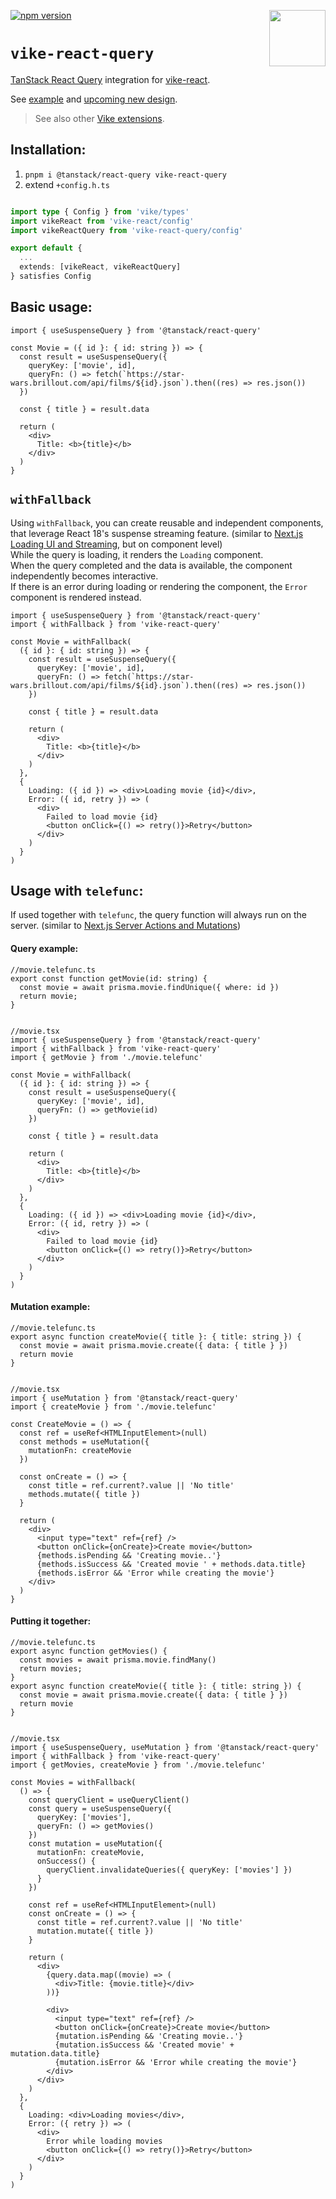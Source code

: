 <!-- WARNING: keep links absolute in this file so they work on NPM too -->

[<img src="https://vike.dev/vike-readme.svg" align="right" height="90">](https://vike.dev)
[![npm version](https://img.shields.io/npm/v/vike-react-query)](https://www.npmjs.com/package/vike-react-query)

# `vike-react-query`

[TanStack React Query](https://tanstack.com/query/latest) integration for [vike-react](https://github.com/vikejs/vike-react).

See [example](https://github.com/vikejs/vike-react/tree/main/examples/react-query) and [upcoming new design](https://github.com/vikejs/vike-react/pull/39#issuecomment-1845374127).

> See also other [Vike extensions](https://vike.dev/vike-packages).

## Installation: 
1. `pnpm i @tanstack/react-query vike-react-query`
2. extend `+config.h.ts`
```ts

import type { Config } from 'vike/types'
import vikeReact from 'vike-react/config'
import vikeReactQuery from 'vike-react-query/config'

export default {
  ...
  extends: [vikeReact, vikeReactQuery]
} satisfies Config
```


## Basic usage:
```tsx
import { useSuspenseQuery } from '@tanstack/react-query'

const Movie = ({ id }: { id: string }) => {
  const result = useSuspenseQuery({
    queryKey: ['movie', id],
    queryFn: () => fetch(`https://star-wars.brillout.com/api/films/${id}.json`).then((res) => res.json())
  })

  const { title } = result.data

  return (
    <div>
      Title: <b>{title}</b>
    </div>
  )
}
```


## `withFallback`
Using `withFallback`, you can create reusable and independent components, that leverage React 18's suspense streaming feature. (similar to [Next.js Loading UI and Streaming](https://nextjs.org/docs/app/building-your-application/routing/loading-ui-and-streaming), but on component level)<br/>
While the query is loading, it renders the `Loading` component.<br/>
When the query completed and the data is available, the component independently becomes interactive.<br/>
If there is an error during loading or rendering the component, the `Error` component is rendered instead.

```tsx
import { useSuspenseQuery } from '@tanstack/react-query'
import { withFallback } from 'vike-react-query'

const Movie = withFallback(
  ({ id }: { id: string }) => {
    const result = useSuspenseQuery({
      queryKey: ['movie', id],
      queryFn: () => fetch(`https://star-wars.brillout.com/api/films/${id}.json`).then((res) => res.json())
    })

    const { title } = result.data

    return (
      <div>
        Title: <b>{title}</b>
      </div>
    )
  },
  {
    Loading: ({ id }) => <div>Loading movie {id}</div>,
    Error: ({ id, retry }) => (
      <div>
        Failed to load movie {id}
        <button onClick={() => retry()}>Retry</button>
      </div>
    )
  }
)
```

## Usage with `telefunc`:
If used together with `telefunc`, the query function will always run on the server. (similar to [Next.js Server Actions and Mutations](https://nextjs.org/docs/app/building-your-application/data-fetching/server-actions-and-mutations))

#### Query example:
```tsx
//movie.telefunc.ts
export const function getMovie(id: string) {
  const movie = await prisma.movie.findUnique({ where: id })
  return movie;
}


//movie.tsx
import { useSuspenseQuery } from '@tanstack/react-query'
import { withFallback } from 'vike-react-query'
import { getMovie } from './movie.telefunc'

const Movie = withFallback(
  ({ id }: { id: string }) => {
    const result = useSuspenseQuery({
      queryKey: ['movie', id],
      queryFn: () => getMovie(id)
    })

    const { title } = result.data

    return (
      <div>
        Title: <b>{title}</b>
      </div>
    )
  },
  {
    Loading: ({ id }) => <div>Loading movie {id}</div>,
    Error: ({ id, retry }) => (
      <div>
        Failed to load movie {id}
        <button onClick={() => retry()}>Retry</button>
      </div>
    )
  }
)
```

#### Mutation example:
```tsx
//movie.telefunc.ts
export async function createMovie({ title }: { title: string }) {
  const movie = await prisma.movie.create({ data: { title } })
  return movie
}


//movie.tsx
import { useMutation } from '@tanstack/react-query'
import { createMovie } from './movie.telefunc'

const CreateMovie = () => {
  const ref = useRef<HTMLInputElement>(null)
  const methods = useMutation({
    mutationFn: createMovie
  })

  const onCreate = () => {
    const title = ref.current?.value || 'No title'
    methods.mutate({ title })
  }

  return (
    <div>
      <input type="text" ref={ref} />
      <button onClick={onCreate}>Create movie</button>
      {methods.isPending && 'Creating movie..'}
      {methods.isSuccess && 'Created movie ' + methods.data.title}
      {methods.isError && 'Error while creating the movie'}
    </div>
  )
}
```

#### Putting it together:
```tsx
//movie.telefunc.ts
export async function getMovies() {
  const movies = await prisma.movie.findMany()
  return movies;
}
export async function createMovie({ title }: { title: string }) {
  const movie = await prisma.movie.create({ data: { title } })
  return movie
}


//movie.tsx
import { useSuspenseQuery, useMutation } from '@tanstack/react-query'
import { withFallback } from 'vike-react-query'
import { getMovies, createMovie } from './movie.telefunc'

const Movies = withFallback(
  () => {
    const queryClient = useQueryClient()
    const query = useSuspenseQuery({
      queryKey: ['movies'],
      queryFn: () => getMovies()
    })
    const mutation = useMutation({
      mutationFn: createMovie,
      onSuccess() {
        queryClient.invalidateQueries({ queryKey: ['movies'] })
      }
    })

    const ref = useRef<HTMLInputElement>(null)
    const onCreate = () => {
      const title = ref.current?.value || 'No title'
      mutation.mutate({ title })
    }

    return (
      <div>
        {query.data.map((movie) => (
          <div>Title: {movie.title}</div>
        ))}

        <div>
          <input type="text" ref={ref} />
          <button onClick={onCreate}>Create movie</button>
          {mutation.isPending && 'Creating movie..'}
          {mutation.isSuccess && 'Created movie' + mutation.data.title}
          {mutation.isError && 'Error while creating the movie'}
        </div>
      </div>
    )
  },
  {
    Loading: <div>Loading movies</div>,
    Error: ({ retry }) => (
      <div>
        Error while loading movies
        <button onClick={() => retry()}>Retry</button>
      </div>
    )
  }
)


```
